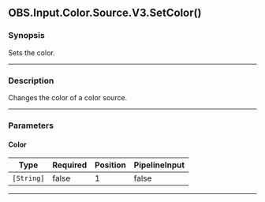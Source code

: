 OBS.Input.Color.Source.V3.SetColor()
------------------------------------




### Synopsis
Sets the color.



---


### Description

Changes the color of a color source.



---


### Parameters
#### **Color**




|Type      |Required|Position|PipelineInput|
|----------|--------|--------|-------------|
|`[String]`|false   |1       |false        |





---
